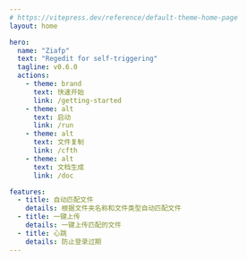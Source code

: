 ```yaml
---
# https://vitepress.dev/reference/default-theme-home-page
layout: home

hero:
  name: "Ziafp"
  text: "Regedit for self-triggering"
  tagline: v0.6.0
  actions:
    - theme: brand
      text: 快速开始
      link: /getting-started
    - theme: alt
      text: 启动
      link: /run
    - theme: alt
      text: 文件复制
      link: /cfth
    - theme: alt
      text: 文档生成
      link: /doc

features:
  - title: 自动匹配文件
    details: 根据文件夹名称和文件类型自动匹配文件
  - title: 一键上传
    details: 一键上传匹配的文件
  - title: 心跳
    details: 防止登录过期
---
```


